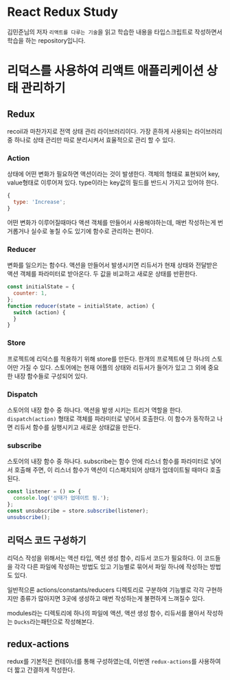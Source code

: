 # React Redux Study

김민준님의 저자 `리액트를 다루는 기술`을 읽고 학습한 내용을 타입스크립트로 작성하면서 학습을 하는 repository입니다.

# 리덕스를 사용하여 리액트 애플리케이션 상태 관리하기

## Redux

recoil과 마찬가지로 전역 상태 관리 라이브러리이다.
가장 흔하게 사용되는 라이브러리 중 하나로 상태 관리만 따로 분리시켜서 효율적으로 관리 할 수 있다.

### Action

상태에 어떤 변화가 필요하면 액션이라는 것이 발생한다.
객체의 형태로 표현되어 key, value형태로 이루어져 있다.
type이라는 key값의 필드를 반드시 가지고 있어야 한다.

```js
{
  type: 'Increase';
}
```

어떤 변화가 이루어질때마다 액션 객체를 만들어서 사용해야하는데, 매번 작성하는게 번거롭거나 실수로 놓칠 수도 있기에 함수로 관리하는 편이다.

### Reducer

변화를 일으키는 함수다.
액션을 만들어서 발생시키면 리듀서가 현재 상태와 전달받은 액션 객체를 파라미터로 받아온다.
두 값을 비교하고 새로운 상태를 반환한다.

```js
const initialState = {
  counter: 1,
};
function reducer(state = initialState, action) {
  switch (action) {
  }
}
```

### Store

프로젝트에 리덕스를 적용하기 위해 store를 만든다.
한개의 프로젝트에 단 하나의 스토어만 가질 수 있다.
스토어에는 현재 어플의 상태와 리듀서가 들어가 있고 그 외에 중요한 내장 함수들로 구성되어 있다.

### Dispatch

스토어의 내장 함수 중 하나다.
액션을 발생 시키는 트리거 역할을 한다.
`dispatch(action)` 형태로 객체를 파라미터로 넣어서 호출한다.
이 함수가 동작하고 나면 리듀서 함수를 실행시키고 새로운 상태값을 만든다.

### subscribe

스토어의 내장 함수 중 하나다.
subscribe는 함수 안에 리스너 함수를 파라미터로 넣어서 호출해 주면, 이 리스너 함수가 액션이 디스패치되어 상태가 업데이트될 때마다 호출된다.

```js
const listener = () => {
  console.log('상태가 업데이트 됨.');
};
const unsubscribe = store.subscribe(listener);
unsubscribe();
```

## 리덕스 코드 구성하기

리덕스 작성을 위해서는 액션 타입, 액션 생성 함수, 리듀서 코드가 필요하다. 이 코드들을 각각 다른 파일에 작성하는 방법도 있고 기능별로 묶어서 파일 하나에 작성하는 방법도 있다.

일반적으론 actions/constants/reducers 디렉토리로 구분하여 기능별로 각각 구현하지만 종류가 많아지면 3곳에 생성하고 매번 작성하는게 불편하게 느껴질수 있다.

modules라는 디렉토리에 하나의 파일에 액션, 액션 생성 함수, 리듀서를 몰아서 작성하는 `Ducks`라는패턴으로 작성해본다.

## redux-actions

redux를 기본적은 컨테이너를 통해 구성하였는데, 이번엔 `redux-actions`를 사용하여 더 짧고 간결하게 작성한다.
